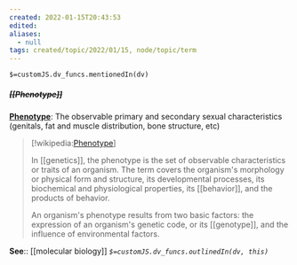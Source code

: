 ```yaml
---
created: 2022-01-15T20:43:53 
edited: 
aliases:
  - null
tags: created/topic/2022/01/15, node/topic/term
---
```

`$=customJS.dv_funcs.mentionedIn(dv)`

##### <s class="topic-title">[[Phenotype]]</s>

**[Phenotype](https://en.wikipedia.org/wiki/Phenotype)**: The observable primary and secondary sexual characteristics (genitals, fat and muscle distribution, bone structure, etc)

> [!wikipedia:[Phenotype](https://en.wikipedia.org/wiki/Phenotype)]
> 
> In [[genetics]], the phenotype is the set of observable characteristics or traits of an organism. The term covers the organism's  morphology or physical form and structure, its  developmental processes, its biochemical and physiological properties, its [[behavior]], and the products of behavior. 
> 
> An organism's phenotype results from two basic factors: the  expression of an organism's genetic code, or its [[genotype]], and the influence of environmental factors. 

**See**:: [[molecular biology]]
*`$=customJS.dv_funcs.outlinedIn(dv, this)`*